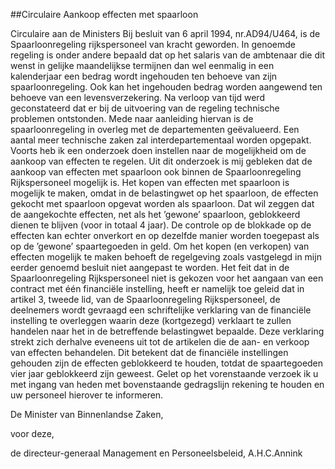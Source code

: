<meta http-equiv='Content-Type' content='text/html; charset=utf-8' />

##Circulaire Aankoop effecten met spaarloon

Circulaire aan de Ministers     Bij besluit van 6 april 1994, nr.AD94/U464, is de Spaarloonregeling rijkspersoneel van kracht geworden. In genoemde regeling is onder andere bepaald dat op het salaris van de ambtenaar die dit wenst in gelijke maandelijkse termijnen dan wel eenmalig in een kalenderjaar een bedrag wordt ingehouden ten behoeve van zijn spaarloonregeling. Ook kan het ingehouden bedrag worden aangewend ten behoeve van een levensverzekering. Na verloop van tijd werd geconstateerd dat er bij de uitvoering van de regeling technische problemen ontstonden. Mede naar aanleiding hiervan is de spaarloonregeling in overleg met de departementen geëvalueerd. Een aantal meer technische zaken zal interdepartementaal worden opgepakt. Voorts heb ik een onderzoek doen instellen naar de mogelijkheid om de aankoop van effecten te regelen. Uit dit onderzoek is mij gebleken dat de aankoop van effecten met spaarloon ook binnen de Spaarloonregeling Rijkspersoneel mogelijk is. Het kopen van effecten met spaarloon is mogelijk te maken, omdat in de belastingwet op het spaarloon, de effecten gekocht met spaarloon opgevat worden als spaarloon. Dat wil zeggen dat de aangekochte effecten, net als het ’gewone’ spaarloon, geblokkeerd dienen te blijven (voor in totaal 4 jaar). De controle op de blokkade op de effecten kan echter onverkort en op dezelfde manier worden toegepast als op de ’gewone’ spaartegoeden in geld. Om het kopen (en verkopen) van effecten mogelijk te maken behoeft de regelgeving zoals vastgelegd in mijn eerder genoemd besluit niet aangepast te worden. Het feit dat in de Spaarloonregeling Rijkspersoneel niet is gekozen voor het aangaan van een contract met één financiële instelling, heeft er namelijk toe geleid dat in artikel 3, tweede lid, van de Spaarloonregeling Rijkspersoneel, de deelnemers wordt gevraagd een schriftelijke verklaring van de financiële instelling te overleggen waarin deze (kortgezegd) verklaart te zullen handelen naar het in de betreffende belastingwet bepaalde. Deze verklaring strekt zich derhalve eveneens uit tot de artikelen die de aan- en verkoop van effecten behandelen. Dit betekent dat de financiële instellingen gehouden zijn de effecten geblokkeerd te houden, totdat de spaartegoeden vier jaar geblokkeerd zijn geweest. Gelet op het vorenstaande verzoek ik u met ingang van heden met bovenstaande gedragslijn rekening te houden en uw personeel hierover te informeren.     

De 
Minister van Binnenlandse Zaken, 

voor deze,  

de 
directeur-generaal Management en Personeelsbeleid, 
A.H.C.Annink    
